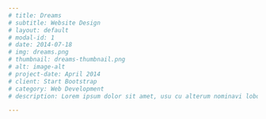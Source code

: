 ```yaml
---
# title: Dreams
# subtitle: Website Design
# layout: default
# modal-id: 1
# date: 2014-07-18
# img: dreams.png
# thumbnail: dreams-thumbnail.png
# alt: image-alt
# project-date: April 2014
# client: Start Bootstrap
# category: Web Development
# description: Lorem ipsum dolor sit amet, usu cu alterum nominavi lobortis. At duo novum diceret. Tantas apeirian vix et, usu sanctus postulant inciderint ut, populo diceret necessitatibus in vim. Cu eum dicam feugiat noluisse.

---
```

